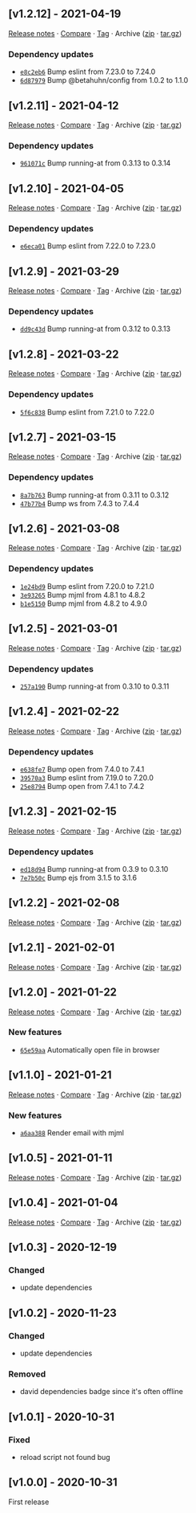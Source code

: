 ## [v1.2.12] - 2021-04-19

[Release notes](https://github.com/BetaHuhn/ejs-serve/releases/tag/v1.2.12) · [Compare](https://github.com/BetaHuhn/ejs-serve/compare/v1.2.11...v1.2.12) · [Tag](https://github.com/BetaHuhn/ejs-serve/tree/v1.2.12) · Archive ([zip](https://github.com/BetaHuhn/ejs-serve/archive/v1.2.12.zip) · [tar.gz](https://github.com/BetaHuhn/ejs-serve/archive/v1.2.12.tar.gz))

### Dependency updates

- [`e8c2eb6`](https://github.com/BetaHuhn/ejs-serve/commit/e8c2eb6)  Bump eslint from 7.23.0 to 7.24.0
- [`6d87979`](https://github.com/BetaHuhn/ejs-serve/commit/6d87979)  Bump @betahuhn/config from 1.0.2 to 1.1.0

## [v1.2.11] - 2021-04-12

[Release notes](https://github.com/BetaHuhn/ejs-serve/releases/tag/v1.2.11) · [Compare](https://github.com/BetaHuhn/ejs-serve/compare/v1.2.10...v1.2.11) · [Tag](https://github.com/BetaHuhn/ejs-serve/tree/v1.2.11) · Archive ([zip](https://github.com/BetaHuhn/ejs-serve/archive/v1.2.11.zip) · [tar.gz](https://github.com/BetaHuhn/ejs-serve/archive/v1.2.11.tar.gz))

### Dependency updates

- [`961071c`](https://github.com/BetaHuhn/ejs-serve/commit/961071c)  Bump running-at from 0.3.13 to 0.3.14

## [v1.2.10] - 2021-04-05

[Release notes](https://github.com/BetaHuhn/ejs-serve/releases/tag/v1.2.10) · [Compare](https://github.com/BetaHuhn/ejs-serve/compare/v1.2.9...v1.2.10) · [Tag](https://github.com/BetaHuhn/ejs-serve/tree/v1.2.10) · Archive ([zip](https://github.com/BetaHuhn/ejs-serve/archive/v1.2.10.zip) · [tar.gz](https://github.com/BetaHuhn/ejs-serve/archive/v1.2.10.tar.gz))

### Dependency updates

- [`e6eca01`](https://github.com/BetaHuhn/ejs-serve/commit/e6eca01)  Bump eslint from 7.22.0 to 7.23.0

## [v1.2.9] - 2021-03-29

[Release notes](https://github.com/BetaHuhn/ejs-serve/releases/tag/v1.2.9) · [Compare](https://github.com/BetaHuhn/ejs-serve/compare/v1.2.8...v1.2.9) · [Tag](https://github.com/BetaHuhn/ejs-serve/tree/v1.2.9) · Archive ([zip](https://github.com/BetaHuhn/ejs-serve/archive/v1.2.9.zip) · [tar.gz](https://github.com/BetaHuhn/ejs-serve/archive/v1.2.9.tar.gz))

### Dependency updates

- [`dd9c43d`](https://github.com/BetaHuhn/ejs-serve/commit/dd9c43d)  Bump running-at from 0.3.12 to 0.3.13

## [v1.2.8] - 2021-03-22

[Release notes](https://github.com/BetaHuhn/ejs-serve/releases/tag/v1.2.8) · [Compare](https://github.com/BetaHuhn/ejs-serve/compare/v1.2.7...v1.2.8) · [Tag](https://github.com/BetaHuhn/ejs-serve/tree/v1.2.8) · Archive ([zip](https://github.com/BetaHuhn/ejs-serve/archive/v1.2.8.zip) · [tar.gz](https://github.com/BetaHuhn/ejs-serve/archive/v1.2.8.tar.gz))

### Dependency updates

- [`5f6c838`](https://github.com/BetaHuhn/ejs-serve/commit/5f6c838)  Bump eslint from 7.21.0 to 7.22.0

## [v1.2.7] - 2021-03-15

[Release notes](https://github.com/BetaHuhn/ejs-serve/releases/tag/v1.2.7) · [Compare](https://github.com/BetaHuhn/ejs-serve/compare/v1.2.6...v1.2.7) · [Tag](https://github.com/BetaHuhn/ejs-serve/tree/v1.2.7) · Archive ([zip](https://github.com/BetaHuhn/ejs-serve/archive/v1.2.7.zip) · [tar.gz](https://github.com/BetaHuhn/ejs-serve/archive/v1.2.7.tar.gz))

### Dependency updates

- [`8a7b763`](https://github.com/BetaHuhn/ejs-serve/commit/8a7b763)  Bump running-at from 0.3.11 to 0.3.12
- [`47b77b4`](https://github.com/BetaHuhn/ejs-serve/commit/47b77b4)  Bump ws from 7.4.3 to 7.4.4

## [v1.2.6] - 2021-03-08

[Release notes](https://github.com/BetaHuhn/ejs-serve/releases/tag/v1.2.6) · [Compare](https://github.com/BetaHuhn/ejs-serve/compare/v1.2.5...v1.2.6) · [Tag](https://github.com/BetaHuhn/ejs-serve/tree/v1.2.6) · Archive ([zip](https://github.com/BetaHuhn/ejs-serve/archive/v1.2.6.zip) · [tar.gz](https://github.com/BetaHuhn/ejs-serve/archive/v1.2.6.tar.gz))

### Dependency updates

- [`1e24bd9`](https://github.com/BetaHuhn/ejs-serve/commit/1e24bd9)  Bump eslint from 7.20.0 to 7.21.0
- [`3e93265`](https://github.com/BetaHuhn/ejs-serve/commit/3e93265)  Bump mjml from 4.8.1 to 4.8.2
- [`b1e5150`](https://github.com/BetaHuhn/ejs-serve/commit/b1e5150)  Bump mjml from 4.8.2 to 4.9.0

## [v1.2.5] - 2021-03-01

[Release notes](https://github.com/BetaHuhn/ejs-serve/releases/tag/v1.2.5) · [Compare](https://github.com/BetaHuhn/ejs-serve/compare/v1.2.4...v1.2.5) · [Tag](https://github.com/BetaHuhn/ejs-serve/tree/v1.2.5) · Archive ([zip](https://github.com/BetaHuhn/ejs-serve/archive/v1.2.5.zip) · [tar.gz](https://github.com/BetaHuhn/ejs-serve/archive/v1.2.5.tar.gz))

### Dependency updates

- [`257a190`](https://github.com/BetaHuhn/ejs-serve/commit/257a190)  Bump running-at from 0.3.10 to 0.3.11

## [v1.2.4] - 2021-02-22

[Release notes](https://github.com/BetaHuhn/ejs-serve/releases/tag/v1.2.4) · [Compare](https://github.com/BetaHuhn/ejs-serve/compare/v1.2.3...v1.2.4) · [Tag](https://github.com/BetaHuhn/ejs-serve/tree/v1.2.4) · Archive ([zip](https://github.com/BetaHuhn/ejs-serve/archive/v1.2.4.zip) · [tar.gz](https://github.com/BetaHuhn/ejs-serve/archive/v1.2.4.tar.gz))

### Dependency updates

- [`e638fe7`](https://github.com/BetaHuhn/ejs-serve/commit/e638fe7)  Bump open from 7.4.0 to 7.4.1
- [`39570a3`](https://github.com/BetaHuhn/ejs-serve/commit/39570a3)  Bump eslint from 7.19.0 to 7.20.0
- [`25e8794`](https://github.com/BetaHuhn/ejs-serve/commit/25e8794)  Bump open from 7.4.1 to 7.4.2

## [v1.2.3] - 2021-02-15

[Release notes](https://github.com/BetaHuhn/ejs-serve/releases/tag/v1.2.3) · [Compare](https://github.com/BetaHuhn/ejs-serve/compare/v1.2.2...v1.2.3) · [Tag](https://github.com/BetaHuhn/ejs-serve/tree/v1.2.3) · Archive ([zip](https://github.com/BetaHuhn/ejs-serve/archive/v1.2.3.zip) · [tar.gz](https://github.com/BetaHuhn/ejs-serve/archive/v1.2.3.tar.gz))

### Dependency updates

- [`ed18d94`](https://github.com/BetaHuhn/ejs-serve/commit/ed18d94)  Bump running-at from 0.3.9 to 0.3.10
- [`7e7b50c`](https://github.com/BetaHuhn/ejs-serve/commit/7e7b50c)  Bump ejs from 3.1.5 to 3.1.6

## [v1.2.2] - 2021-02-08

[Release notes](https://github.com/BetaHuhn/ejs-serve/releases/tag/v1.2.2) · [Compare](https://github.com/BetaHuhn/ejs-serve/compare/v1.2.1...v1.2.2) · [Tag](https://github.com/BetaHuhn/ejs-serve/tree/v1.2.2) · Archive ([zip](https://github.com/BetaHuhn/ejs-serve/archive/v1.2.2.zip) · [tar.gz](https://github.com/BetaHuhn/ejs-serve/archive/v1.2.2.tar.gz))

## [v1.2.1] - 2021-02-01

[Release notes](https://github.com/BetaHuhn/ejs-serve/releases/tag/v1.2.1) · [Compare](https://github.com/BetaHuhn/ejs-serve/compare/v1.2.0...v1.2.1) · [Tag](https://github.com/BetaHuhn/ejs-serve/tree/v1.2.1) · Archive ([zip](https://github.com/BetaHuhn/ejs-serve/archive/v1.2.1.zip) · [tar.gz](https://github.com/BetaHuhn/ejs-serve/archive/v1.2.1.tar.gz))

## [v1.2.0] - 2021-01-22

[Release notes](https://github.com/BetaHuhn/ejs-serve/releases/tag/v1.2.0) · [Compare](https://github.com/BetaHuhn/ejs-serve/compare/v1.1.0...v1.2.0) · [Tag](https://github.com/BetaHuhn/ejs-serve/tree/v1.2.0) · Archive ([zip](https://github.com/BetaHuhn/ejs-serve/archive/v1.2.0.zip) · [tar.gz](https://github.com/BetaHuhn/ejs-serve/archive/v1.2.0.tar.gz))

### New features

- [`65e59aa`](https://github.com/BetaHuhn/ejs-serve/commit/65e59aa)  Automatically open file in browser

## [v1.1.0] - 2021-01-21

[Release notes](https://github.com/BetaHuhn/ejs-serve/releases/tag/v1.1.0) · [Compare](https://github.com/BetaHuhn/ejs-serve/compare/v1.0.5...v1.1.0) · [Tag](https://github.com/BetaHuhn/ejs-serve/tree/v1.1.0) · Archive ([zip](https://github.com/BetaHuhn/ejs-serve/archive/v1.1.0.zip) · [tar.gz](https://github.com/BetaHuhn/ejs-serve/archive/v1.1.0.tar.gz))

### New features

- [`a6aa388`](https://github.com/BetaHuhn/ejs-serve/commit/a6aa388)  Render email with mjml

## [v1.0.5] - 2021-01-11

[Release notes](https://github.com/BetaHuhn/ejs-serve/releases/tag/v1.0.5) · [Compare](https://github.com/BetaHuhn/ejs-serve/compare/v1.0.4...v1.0.5) · [Tag](https://github.com/BetaHuhn/ejs-serve/tree/v1.0.5) · Archive ([zip](https://github.com/BetaHuhn/ejs-serve/archive/v1.0.5.zip) · [tar.gz](https://github.com/BetaHuhn/ejs-serve/archive/v1.0.5.tar.gz))

## [v1.0.4] - 2021-01-04

[Release notes](https://github.com/BetaHuhn/ejs-serve/releases/tag/v1.0.4) · [Compare](https://github.com/BetaHuhn/ejs-serve/compare/v1.0.3...v1.0.4) · [Tag](https://github.com/BetaHuhn/ejs-serve/tree/v1.0.4) · Archive ([zip](https://github.com/BetaHuhn/ejs-serve/archive/v1.0.4.zip) · [tar.gz](https://github.com/BetaHuhn/ejs-serve/archive/v1.0.4.tar.gz))

## [v1.0.3] - 2020-12-19
### Changed
- update dependencies

## [v1.0.2] - 2020-11-23
### Changed
- update dependencies

### Removed
- david dependencies badge since it's often offline

## [v1.0.1] - 2020-10-31
### Fixed
- reload script not found bug

## [v1.0.0] - 2020-10-31
First release
